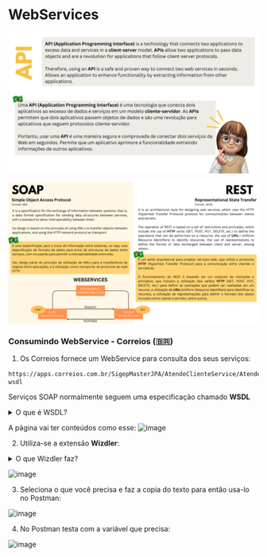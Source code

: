 # WebServices

![alt text](https://github.com/keziacamposcs/WebServices/blob/main/README/1.png)

![alt text](https://github.com/keziacamposcs/WebServices/blob/main/README/2.png)

### Consumindo WebService - Correios (🇧🇷)

1) Os Correios fornece um WebService para consulta dos seus serviços:

```url
https://apps.correios.com.br/SigepMasterJPA/AtendeClienteService/AtendeCliente?wsdl
```

Serviços SOAP normalmente seguem uma especificação chamado **WSDL**

<details><summary>O que é WSDL?</summary>

WSDL (Web Services Description Language) é uma linguagem baseada em XML usada para descrever serviços web e definir a interface de um serviço. O objetivo do WSDL é fornecer uma descrição formal e precisa de como um serviço web pode ser acessado e utilizado por um cliente.

O WSDL define as operações que um serviço oferece, os parâmetros de entrada e saída para cada operação e a forma como esses parâmetros são codificados. Ele também define a localização do serviço (URL) e o protocolo de comunicação utilizado (como SOAP ou REST).

O documento WSDL é uma descrição em formato XML que pode ser consumida por ferramentas de desenvolvimento para gerar código cliente e servidor automaticamente, facilitando a integração entre sistemas distribuídos.

Um exemplo de uso do WSDL é em serviços SOAP. Quando um cliente precisa se comunicar com um serviço SOAP, ele pode consultar o documento WSDL para obter informações sobre as operações disponíveis, como chamar essas operações e quais parâmetros são necessários para cada uma. Com base nessas informações, o cliente pode gerar o código necessário para chamar o serviço e enviar as solicitações.

O WSDL é uma parte importante do desenvolvimento de serviços web, pois permite a comunicação e integração entre sistemas distribuídos, independentemente das plataformas e tecnologias utilizadas.
</details>

A página vai ter conteúdos como esse:
![image](https://github.com/keziacamposcs/WebServices/assets/32270979/a7125e95-a465-4cce-a036-3f183eec8243)


2) Utiliza-se a extensão **Wizdler**:

<details><summary>O que Wizdler faz?</summary>
Wizdler é uma extensão do Google Chrome que permite testar serviços web baseados em protocolo SOAP diretamente do navegador. Com o Wizdler, é possível enviar mensagens SOAP para um serviço web e visualizar a resposta do servidor, sem a necessidade de instalar uma ferramenta dedicada de testes de SOAP.

O Wizdler é fácil de usar: basta instalar a extensão no navegador e inserir a URL do serviço web que se deseja testar. A partir daí, é possível explorar as operações disponíveis, visualizar as mensagens SOAP que serão enviadas e as respostas recebidas do servidor.

Além disso, o Wizdler também permite personalizar as configurações de envio das mensagens SOAP, como adicionar cabeçalhos personalizados ou alterar o tipo de codificação utilizado.

O Wizdler é uma ferramenta útil para desenvolvedores que precisam testar serviços web baseados em protocolo SOAP, pois permite uma forma fácil e rápida de verificar a comunicação entre o cliente e o servidor. Ele também é útil para entender como os serviços web SOAP funcionam e para depurar problemas de integração entre sistemas distribuídos.
</details>


![image](https://github.com/keziacamposcs/WebServices/assets/32270979/969b84d0-31a4-4cd1-8584-0ee01102bbea)


3) Seleciona o que você precisa e faz a copia do texto para então usa-lo no Postman:

![image](https://github.com/keziacamposcs/WebServices/assets/32270979/9ffae27e-f00c-46b8-8e1c-e3b152a00423)

4) No Postman testa com a variável que precisa:

![image](https://github.com/keziacamposcs/WebServices/assets/32270979/3d5d6d80-8ea9-407d-aca5-316bc1c0c6f1)
